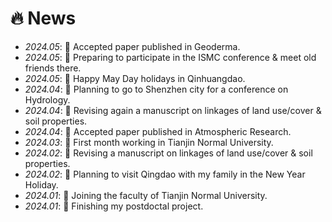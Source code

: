 
# 🔥 News
- *2024.05*: 🎉 Accepted paper published in Geoderma.
- *2024.05*: 🎉 Preparing to participate in the ISMC conference & meet old friends there.
- *2024.05*: 🎉 Happy May Day holidays in Qinhuangdao.
- *2024.04*: 🎉 Planning to go to Shenzhen city for a conference on Hydrology.
- *2024.04*: 🎉 Revising again a manuscript on linkages of land use/cover & soil properties.
- *2024.04*: 🎉 Accepted paper published in Atmospheric Research.
- *2024.03*: 🎉 First month working in Tianjin Normal University.
- *2024.02*: 🎉 Revising a manuscript on linkages of land use/cover & soil properties.
- *2024.02*: 🎉 Planning to visit Qingdao with my family in the New Year Holiday.
- *2024.01*: 🎉 Joining the faculty of Tianjin Normal University.
- *2024.01*: 🎉 Finishing my postdoctal project.